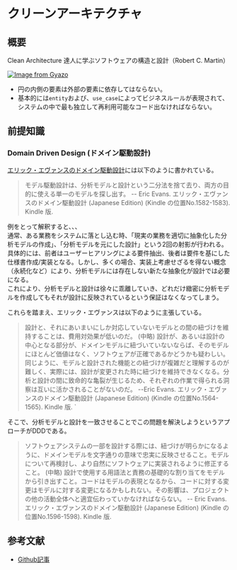 # クリーンアーキテクチャ

## 概要
Clean Architecture 達人に学ぶソフトウェアの構造と設計（Robert C. Martin）<br />

[![Image from Gyazo](https://i.gyazo.com/6f0b845a4d4f5c959ca6ca25b0237393.png)](https://gyazo.com/6f0b845a4d4f5c959ca6ca25b0237393)<br />

- 円の内側の要素は外部の要素に依存してはならない。
- 基本的には`entity`および、`use_case`によってビジネスルールが表現されて、システムの中で最も独立して再利用可能なコード出なければならない。

## 前提知識
### Domain Driven Design (ドメイン駆動設計)

[エリック・エヴァンスのドメイン駆動設計]()には以下のように書かれている。

> モデル駆動設計は、分析モデルと設計という二分法を捨て去り、両方の目的に使える単一のモデルを探し出す。 -- Eric Evans. エリック・エヴァンスのドメイン駆動設計 (Japanese Edition) (Kindle の位置No.1582-1583). Kindle 版.



例をとって解釈すると、、、<br />
通常、ある業務をシステムに落とし込む時、「現実の業務を適切に抽象化した分析モデルの作成」、「分析モデルを元にした設計」という2回の射影が行われる。<br />
具体的には、前者はユーザーヒアリングによる要件抽出、後者は要件を基にした仕様書作成/実装となる。しかし、多くの場合、実装上考慮せざるを得ない概念（永続化など）により、分析モデルには存在しない新たな抽象化が設計では必要になる。<br />
これにより、分析モデルと設計は徐々に乖離していき、どれだけ緻密に分析モデルを作成してもそれが設計に反映されているという保証はなくなってしまう。<br />


これらを踏まえ、エリック・エヴァンスは以下のように主張している。<br />


> 設計と、それにあいまいにしか対応していないモデルとの間の紐づけを維持することは、費用対効果が低いのだ。 (中略) 設計が、あるいは設計の中心となる部分が、ドメインモデルに紐づいていないならば、そのモデルにほとんど価値はなく、ソフトウェアが正確であるかどうかも疑わしい。同じように、モデルと設計された機能との紐づけが複雑だと理解するのが難しく、実際には、設計が変更された時に紐づけを維持できなくなる。分析と設計の間に致命的な亀裂が生じるため、それぞれの作業で得られる洞察は互いに活かされることがないのだ。 --Eric Evans. エリック・エヴァンスのドメイン駆動設計 (Japanese Edition) (Kindle の位置No.1564-1565). Kindle 版. `

そこで、分析モデルと設計を一致させることでこの問題を解決しようというアプローチがDDDである。<br />


> ソフトウェアシステムの一部を設計する際には、紐づけが明らかになるように、ドメインモデルを文字通りの意味で忠実に反映させること。モデルについて再検討し、より自然にソフトウェアに実装されるように修正すること。 (中略) 設計で使用する用語法と責務の基礎的な割り当てをモデルから引き出すこと。コードはモデルの表現となるから、コードに対する変更はモデルに対する変更になるかもしれない。その影響は、プロジェクトの他の活動全体へと適宜伝わっていかなければならない。 -- Eric Evans. エリック・エヴァンスのドメイン駆動設計 (Japanese Edition) (Kindle の位置No.1596-1598). Kindle 版. 


## 参考文献
- [Github記事](https://gist.github.com/mpppk/609d592f25cab9312654b39f1b357c60)

